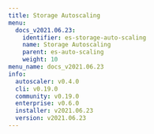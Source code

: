 ```yaml
---
title: Storage Autoscaling
menu:
  docs_v2021.06.23:
    identifier: es-storage-auto-scaling
    name: Storage Autoscaling
    parent: es-auto-scaling
    weight: 10
menu_name: docs_v2021.06.23
info:
  autoscaler: v0.4.0
  cli: v0.19.0
  community: v0.19.0
  enterprise: v0.6.0
  installer: v2021.06.23
  version: v2021.06.23
---
```


